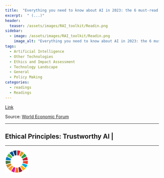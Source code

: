 ```yaml
---
title:  "Everything you need to know about AI in 2023: the 6 must-read blogs"  
excerpt:  " (...)"  
header:
  teaser: /assets/images/RAI_toolkit/Readin.png
sidebar:
  - image: /assets/images/RAI_toolkit/Readin.png
    image_alt: "Everything you need to know about AI in 2023: the 6 must-read blogs"
tags:
  - Artificial Intelligence
  - Other Technologies
  - Ethics and Impact Assessment
  - Technology Landscape
  - General
  - Policy Making
categories:
  - readings
  - Readings
---
```



[Link](https://www.weforum.org/agenda/2023/11/ai-2023-governance-summit/)

Source: [World Economic Forum](https://www.weforum.org)

<hr>
<h2>Ethical Principles: Trustworthy AI | </h2>
<hr>

<img src="/assets/images/sdg/SDG_Wheel_WEB/SDG_Wheel_WEB.png" width="15%"/>
